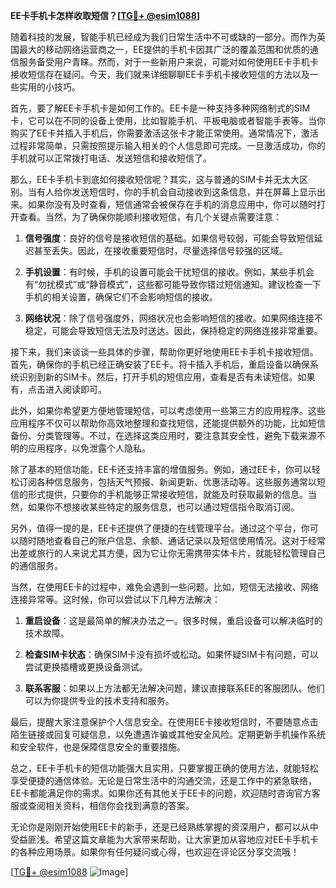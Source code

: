 **EE卡手机卡怎样收取短信？[[TG💪+ @esim1088](https://t.me/s/esim1088)]**

随着科技的发展，智能手机已经成为我们日常生活中不可或缺的一部分。而作为英国最大的移动网络运营商之一，EE提供的手机卡因其广泛的覆盖范围和优质的通信服务备受用户青睐。然而，对于一些新用户来说，可能对如何使用EE卡手机卡接收短信存在疑问。今天，我们就来详细聊聊EE卡手机卡接收短信的方法以及一些实用的小技巧。

首先，要了解EE卡手机卡是如何工作的。EE卡是一种支持多种网络制式的SIM卡，它可以在不同的设备上使用，比如智能手机、平板电脑或者智能手表等。当你购买了EE卡并插入手机后，你需要激活这张卡才能正常使用。通常情况下，激活过程非常简单，只需按照提示输入相关的个人信息即可完成。一旦激活成功，你的手机就可以正常拨打电话、发送短信和接收短信了。

那么，EE卡手机卡到底如何接收短信呢？其实，这与普通的SIM卡并无太大区别。当有人给你发送短信时，你的手机会自动接收到这条信息，并在屏幕上显示出来。如果你没有及时查看，短信通常会被保存在手机的消息应用中，你可以随时打开查看。当然，为了确保你能顺利接收短信，有几个关键点需要注意：

1. **信号强度**：良好的信号是接收短信的基础。如果信号较弱，可能会导致短信延迟甚至丢失。因此，在接收重要短信时，尽量选择信号较强的区域。

2. **手机设置**：有时候，手机的设置可能会干扰短信的接收。例如，某些手机会有“勿扰模式”或“静音模式”，这些都可能导致你错过短信通知。建议检查一下手机的相关设置，确保它们不会影响短信的接收。

3. **网络状况**：除了信号强度外，网络状况也会影响短信的接收。如果网络连接不稳定，可能会导致短信无法及时送达。因此，保持稳定的网络连接非常重要。

接下来，我们来谈谈一些具体的步骤，帮助你更好地使用EE卡手机卡接收短信。首先，确保你的手机已经正确安装了EE卡。将卡插入手机后，重启设备以确保系统识别到新的SIM卡。然后，打开手机的短信应用，查看是否有未读短信。如果有，点击进入阅读即可。

此外，如果你希望更方便地管理短信，可以考虑使用一些第三方的应用程序。这些应用程序不仅可以帮助你高效地整理和查找短信，还能提供额外的功能，比如短信备份、分类管理等。不过，在选择这类应用时，要注意其安全性，避免下载来源不明的应用程序，以免泄露个人隐私。

除了基本的短信功能，EE卡还支持丰富的增值服务。例如，通过EE卡，你可以轻松订阅各种信息服务，包括天气预报、新闻更新、优惠活动等。这些服务通常以短信的形式提供，只要你的手机能够正常接收短信，就能及时获取最新的信息。当然，如果你不想接收某些特定的服务信息，也可以通过短信指令取消订阅。

另外，值得一提的是，EE卡还提供了便捷的在线管理平台。通过这个平台，你可以随时随地查看自己的账户信息、余额、通话记录以及短信使用情况。这对于经常出差或旅行的人来说尤其方便，因为它让你无需携带实体卡片，就能轻松管理自己的通信服务。

当然，在使用EE卡的过程中，难免会遇到一些问题。比如，短信无法接收、网络连接异常等。这时候，你可以尝试以下几种方法解决：

1. **重启设备**：这是最简单的解决办法之一。很多时候，重启设备可以解决临时的技术故障。
   
2. **检查SIM卡状态**：确保SIM卡没有损坏或松动。如果怀疑SIM卡有问题，可以尝试更换插槽或更换设备测试。

3. **联系客服**：如果以上方法都无法解决问题，建议直接联系EE的客服团队。他们可以为你提供专业的技术支持和服务。

最后，提醒大家注意保护个人信息安全。在使用EE卡接收短信时，不要随意点击陌生链接或回复可疑信息，以免遭遇诈骗或其他安全风险。定期更新手机操作系统和安全软件，也是保障信息安全的重要措施。

总之，EE卡手机卡的短信功能强大且实用，只要掌握正确的使用方法，就能轻松享受便捷的通信体验。无论是日常生活中的沟通交流，还是工作中的紧急联络，EE卡都能满足你的需求。如果你还有其他关于EE卡的问题，欢迎随时咨询官方客服或查阅相关资料，相信你会找到满意的答案。

无论你是刚刚开始使用EE卡的新手，还是已经熟练掌握的资深用户，都可以从中受益匪浅。希望这篇文章能为大家带来帮助，让大家更加从容地应对EE卡手机卡的各种应用场景。如果你有任何疑问或心得，也欢迎在评论区分享交流哦！

[[TG💪+ @esim1088](https://t.me/s/esim1088) ![Image](https://i.postimg.cc/4NQfJmqS/Snipaste-2025-05-13-00-14-12.png)]